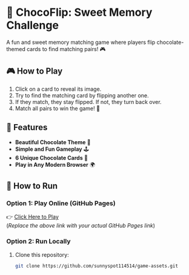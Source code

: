 # 🍫 ChocoFlip: Sweet Memory Challenge

A fun and sweet memory matching game where players flip chocolate-themed cards to find matching pairs! 🎮

## 🎮 How to Play
1. Click on a card to reveal its image.
2. Try to find the matching card by flipping another one.
3. If they match, they stay flipped. If not, they turn back over.
4. Match all pairs to win the game! 🎉

## 🌟 Features
- **Beautiful Chocolate Theme** 🍫  
- **Simple and Fun Gameplay** 🕹️  
- **6 Unique Chocolate Cards** 🍬  
- **Play in Any Modern Browser** 🌍  

## 🚀 How to Run
### Option 1: Play Online (GitHub Pages)
👉 [Click Here to Play](https://your-username.github.io/game-assets/)  
(*Replace the above link with your actual GitHub Pages link*)

### Option 2: Run Locally
1. Clone this repository:
   ```bash
   git clone https://github.com/sunnyspot114514/game-assets.git
